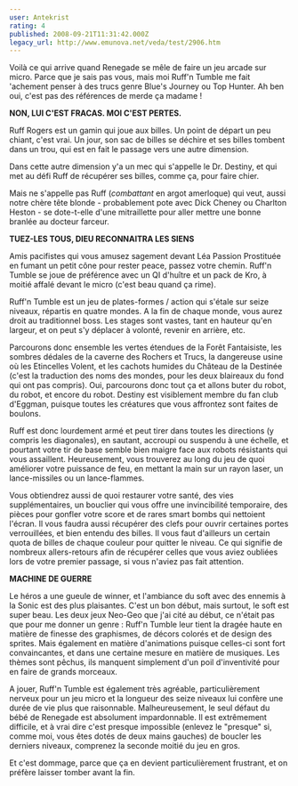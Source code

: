 ```yaml
---
user: Antekrist
rating: 4
published: 2008-09-21T11:31:42.000Z
legacy_url: http://www.emunova.net/veda/test/2906.htm
---
```

Voilà ce qui arrive quand Renegade se mêle de faire un jeu arcade sur micro. Parce que je sais pas vous, mais moi Ruff'n Tumble me fait 'achement penser à des trucs genre Blue's Journey ou Top Hunter. Ah ben oui, c'est pas des références de merde ça madame !  

  

**NON, LUI C'EST FRACAS. MOI C'EST PERTES.**  

Ruff Rogers est un gamin qui joue aux billes. Un point de départ un peu chiant, c'est vrai. Un jour, son sac de billes se déchire et ses billes tombent dans un trou, qui est en fait le passage vers une autre dimension.  

Dans cette autre dimension y'a un mec qui s'appelle le Dr. Destiny, et qui met au défi Ruff de récupérer ses billes, comme ça, pour faire chier.  

Mais ne s'appelle pas Ruff (_combattant_ en argot amerloque) qui veut, aussi notre chère tête blonde - probablement pote avec Dick Cheney ou Charlton Heston - se dote-t-elle d'une mitraillette pour aller mettre une bonne branlée au docteur farceur.  

  

**TUEZ-LES TOUS, DIEU RECONNAITRA LES SIENS**  

Amis pacifistes qui vous amusez sagement devant Léa Passion Prostituée en fumant un petit cône pour rester peace, passez votre chemin. Ruff'n Tumble se joue de préférence avec un QI d'huître et un pack de Kro, à moitié affalé devant le micro (c'est beau quand ça rime).  

Ruff'n Tumble est un jeu de plates-formes / action qui s'étale sur seize niveaux, répartis en quatre mondes. A la fin de chaque monde, vous aurez droit au traditionnel boss. Les stages sont vastes, tant en hauteur qu'en largeur, et on peut s'y déplacer à volonté, revenir en arrière, etc.  

Parcourons donc ensemble les vertes étendues de la Forêt Fantaisiste, les sombres dédales de la caverne des Rochers et Trucs, la dangereuse usine où les Etincelles Volent, et les cachots humides du Château de la Destinée (c'est la traduction des noms des mondes, pour les deux blaireaux du fond qui ont pas compris). Oui, parcourons donc tout ça et allons buter du robot, du robot, et encore du robot. Destiny est visiblement membre du fan club d'Eggman, puisque toutes les créatures que vous affrontez sont faites de boulons.  

Ruff est donc lourdement armé et peut tirer dans toutes les directions (y compris les diagonales), en sautant, accroupi ou suspendu à une échelle, et pourtant votre tir de base semble bien maigre face aux robots résistants qui vous assaillent. Heureusement, vous trouverez au long du jeu de quoi améliorer votre puissance de feu, en mettant la main sur un rayon laser, un lance-missiles ou un lance-flammes.  

Vous obtiendrez aussi de quoi restaurer votre santé, des vies supplémentaires, un bouclier qui vous offre une invincibilité temporaire, des pièces pour gonfler votre score et de rares smart bombs qui nettoient l'écran. Il vous faudra aussi récupérer des clefs pour ouvrir certaines portes verrouillées, et bien entendu des billes. Il vous faut d'ailleurs un certain quota de billes de chaque couleur pour quitter le niveau. Ce qui signifie de nombreux allers-retours afin de récupérer celles que vous aviez oubliées lors de votre premier passage, si vous n'aviez pas fait attention.  

  

**MACHINE DE GUERRE**  

Le héros a une gueule de winner, et l'ambiance du soft avec des ennemis à la Sonic est des plus plaisantes. C'est un bon début, mais surtout, le soft est super beau. Les deux jeux Neo-Geo que j'ai cité au début, ce n'était pas que pour me donner un genre : Ruff'n Tumble leur tient la dragée haute en matière de finesse des graphismes, de décors colorés et de design des sprites. Mais également en matière d'animations puisque celles-ci sont fort convaincantes, et dans une certaine mesure en matière de musiques. Les thèmes sont pêchus, ils manquent simplement d'un poil d'inventivité pour en faire de grands morceaux.  

A jouer, Ruff'n Tumble est également très agréable, particulièrement nerveux pour un jeu micro et la longueur des seize niveaux lui confère une durée de vie plus que raisonnable. Malheureusement, le seul défaut du bébé de Renegade est absolument impardonnable. Il est extrêmement difficile, et à vrai dire c'est presque impossible (enlevez le "presque" si, comme moi, vous êtes dotés de deux mains gauches) de boucler les derniers niveaux, comprenez la seconde moitié du jeu en gros.  

  

Et c'est dommage, parce que ça en devient particulièrement frustrant, et on préfère laisser tomber avant la fin.